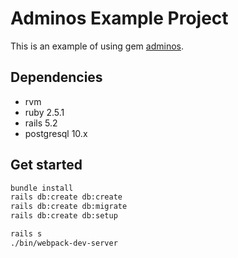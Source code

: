 # Adminos Example Project

This is an example of using gem [adminos](https://github.com/Molinos/adminos).


## Dependencies
* rvm
* ruby 2.5.1
* rails 5.2
* postgresql 10.x

## Get started

```sh
bundle install
rails db:create db:create
rails db:create db:migrate
rails db:create db:setup
```

```sh
rails s
./bin/webpack-dev-server
```
